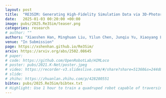 ```yaml
---
layout: post
title:  "RE3SIM: Generating High-Fidelity Simulation Data via 3D-Photorealistic Real-to-Sim for Robotic Manipulation"
date:   2025-01-03 00:20:00 +00:00
image: pubs/2025.Re3Sim/teaser.png
categories: research
# author: ""
authors: "Xiaoshen Han, Minghuan Liu, Yilun Chen, Junqiu Yu, Xiaoyang Lyu, Yang Tian, Bolun Wang, Weinan Zhang, <strong>Jiangmiao Pang</strong>"
venue: "In Submission"
page: https://xshenhan.github.io/Re3Sim/
arxiv: https://arxiv.org/abs/2502.08645
# paper: 
# code: https://github.com/OpenRobotLab/HIMLoco
# poster: pubs/2021.K-Net/poster.jpeg
# video: https://recorder-v3.slideslive.com/#/share?share=51360&s=244d89a2-1418-4fd5-89fe-dc9616fc6efd
# slide:
# zhihu: https://zhuanlan.zhihu.com/p/428280551
bibtex: pubs/2025.Re3Sim/bibtex.txt
# Highlight: Use 1 hour to train a quadruped robot capable of traversing any terrain under any disturbances in the open world.
---
```

